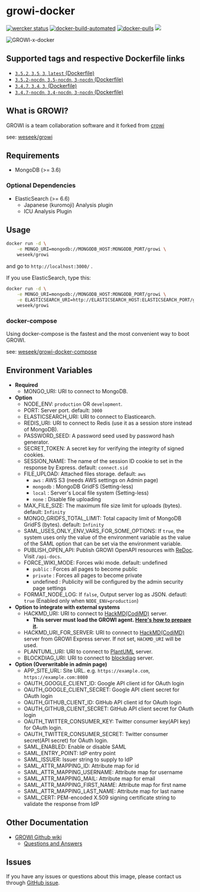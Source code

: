 
growi-docker
===========

[![wercker status](https://app.wercker.com/status/592aa5cebb59c67c4c266ce1f33b6a7e/s/ "wercker status")](https://app.wercker.com/project/byKey/592aa5cebb59c67c4c266ce1f33b6a7e) [![docker-build-automated](https://img.shields.io/docker/automated/jrottenberg/ffmpeg.svg)](https://hub.docker.com/r/weseek/growi/) [![docker-pulls](https://img.shields.io/docker/pulls/weseek/growi.svg)](https://hub.docker.com/r/weseek/growi/) [![](https://images.microbadger.com/badges/image/weseek/growi.svg)](https://microbadger.com/images/weseek/growi)

![GROWI-x-docker](https://user-images.githubusercontent.com/1638767/38307565-105956e2-384f-11e8-8534-b1128522d68d.png)


Supported tags and respective Dockerfile links
------------------------------------------------

* [`3.5.2`, `3.5`, `3`, `latest` (Dockerfile)](https://github.com/weseek/growi-docker/blob/v3.5.2/Dockerfile)
* [`3.5.2-nocdn`, `3.5-nocdn`, `3-nocdn` (Dockerfile)](https://github.com/weseek/growi-docker/blob/v3.5.2/nocdn/Dockerfile)
* [`3.4.7`, `3.4`, `3`, (Dockerfile)](https://github.com/weseek/growi-docker/blob/v3.4.7/Dockerfile)
* [`3.4.7-nocdn`, `3.4-nocdn`, `3-nocdn` (Dockerfile)](https://github.com/weseek/growi-docker/blob/v3.4.7/nocdn/Dockerfile)


What is GROWI?
-------------

GROWI is a team collaboration software and it forked from [crowi](https://github.com/weseek/crowi/crowi)

see: [weseek/growi](https://github.com/weseek/growi)


Requirements
-------------

* MongoDB (>= 3.6)

### Optional Dependencies

* ElasticSearch (>= 6.6)
  * Japanese (kuromoji) Analysis plugin
  * ICU Analysis Plugin


Usage
-----

```bash
docker run -d \
    -e MONGO_URI=mongodb://MONGODB_HOST:MONGODB_PORT/growi \
    weseek/growi
```

and go to `http://localhost:3000/` .

If you use ElasticSearch, type this:

```bash
docker run -d \
    -e MONGO_URI=mongodb://MONGODB_HOST:MONGODB_PORT/growi \
    -e ELASTICSEARCH_URI=http://ELASTICSEARCH_HOST:ELASTICSEARCH_PORT/growi \
    weseek/growi
```


### docker-compose

Using docker-compose is the fastest and the most convenient way to boot GROWI.

see: [weseek/growi-docker-compose](https://github.com/weseek/growi-docker-compose)


Environment Variables
-------------------

* **Required**
    * MONGO_URI: URI to connect to MongoDB.
* **Option**
    * NODE_ENV: `production` OR `development`.
    * PORT: Server port. default: `3000`
    * ELASTICSEARCH_URI: URI to connect to Elasticearch.
    * REDIS_URI: URI to connect to Redis (use it as a session store instead of MongoDB).
    * PASSWORD_SEED: A password seed used by password hash generator.
    * SECRET_TOKEN: A secret key for verifying the integrity of signed cookies.
    * SESSION_NAME: The name of the session ID cookie to set in the response by Express. default: `connect.sid`
    * FILE_UPLOAD: Attached files storage. default: `aws`
        * `aws` : AWS S3 (needs AWS settings on Admin page)
        * `mongodb` : MongoDB GridFS (Setting-less)
        * `local` : Server's Local file system (Setting-less)
        * `none` : Disable file uploading
    * MAX_FILE_SIZE: The maximum file size limit for uploads (bytes). default: `Infinity`
    * MONGO_GRIDFS_TOTAL_LIMIT: Total capacity limit of MongoDB GridFS (bytes). default: `Infinity`
    * SAML_USES_ONLY_ENV_VARS_FOR_SOME_OPTIONS: If `true`, the system uses only the value of the environment variable as the value of the SAML option that can be set via the environment variable.
    * PUBLISH_OPEN_API: Publish GROWI OpenAPI resources with [ReDoc](https://github.com/Rebilly/ReDoc). Visit `/api-docs`.
    * FORCE_WIKI_MODE: Forces wiki mode. default: undefined
      * `public`  : Forces all pages to become public
      * `private` : Forces all pages to become private
      * undefined : Publicity will be configured by the admin security page settings
    * FORMAT_NODE_LOG: If `false`, Output server log as JSON. defautl: `true` (Enabled only when `NODE_ENV=production`)
* **Option to integrate with external systems**
    * HACKMD_URI: URI to connect to [HackMD(CodiMD)](https://hackmd.io/) server.
        * **This server must load the GROWI agent. [Here's how to prepare it](https://docs.growi.org/management-cookbook/integrate-with-hackmd).**
    * HACKMD_URI_FOR_SERVER: URI to connect to [HackMD(CodiMD)](https://hackmd.io/) server from GROWI Express server. If not set, `HACKMD_URI` will be used.
    * PLANTUML_URI: URI to connect to [PlantUML](http://plantuml.com/) server.
    * BLOCKDIAG_URI: URI to connect to [blockdiag](http://http://blockdiag.com/) server.
* **Option (Overwritable in admin page)**
    * APP_SITE_URL: Site URL. e.g. `https://example.com`, `https://example.com:8080`
    * OAUTH_GOOGLE_CLIENT_ID: Google API client id for OAuth login
    * OAUTH_GOOGLE_CLIENT_SECRET: Google API client secret for OAuth login
    * OAUTH_GITHUB_CLIENT_ID: GitHub API client id for OAuth login
    * OAUTH_GITHUB_CLIENT_SECRET: GitHub API client secret for OAuth login
    * OAUTH_TWITTER_CONSUMER_KEY: Twitter consumer key(API key) for OAuth login.
    * OAUTH_TWITTER_CONSUMER_SECRET: Twitter consumer secret(API secret) for OAuth login.
    * SAML_ENABLED: Enable or disable SAML
    * SAML_ENTRY_POINT: IdP entry point
    * SAML_ISSUER: Issuer string to supply to IdP
    * SAML_ATTR_MAPPING_ID: Attribute map for id
    * SAML_ATTR_MAPPING_USERNAME: Attribute map for username
    * SAML_ATTR_MAPPING_MAIL: Attribute map for email
    * SAML_ATTR_MAPPING_FIRST_NAME: Attribute map for first name
    * SAML_ATTR_MAPPING_LAST_NAME:  Attribute map for last name
    * SAML_CERT: PEM-encoded X.509 signing certificate string to validate the response from IdP

Other Documentation
--------------------

* [GROWI Github wiki](https://github.com/weseek/growi/wiki)
  * [Questions and Answers](https://github.com/weseek/growi/wiki/Questions-and-Answers)


Issues
------

If you have any issues or questions about this image, please contact us through  [GitHub issue](https://github.com/weseek/growi-docker/issues).

